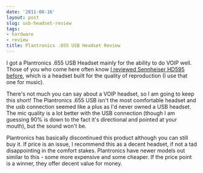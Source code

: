 ```yaml
---
date: '2011-08-16'
layout: post
slug: usb-headset-review
tags:
- hardware
- review
title: Plantronics .655 USB Headset Review
---
```


I got a Plantronics .655 USB Headset mainly for the ability to do VOIP well. 
Those of you who come here often know [I reviewed Sennheiser HD595 before][Senn], 
which is a headset built for the quality of reproduction (I use that one for music).

There's not much you can say about a VOIP headset, so I am going to keep this short! 
The Plantronics .655 USB isn't the most comfortable headset and the usb connection 
seemed like a plus as I'd never owned a USB headset. The mic quality is a lot better 
with the USB connection (though I am guessing 90% is down to the fact it's directional 
and pointed at your mouth), but the sound won't be.

Plantronics has basically discontinued this product although you can still buy it. 
If price is an issue, I recommend this as a decent headset, if not a tad disappointing 
in the comfort stakes. Plantronics have newer models out similar to this - some more 
expensive and some cheaper. If the price point is a winner, they offer decent value for money.


[Senn]: http://neil.grogan.ie/2011/03/review.html